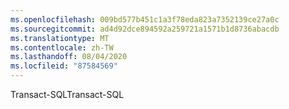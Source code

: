 ```yaml
---
ms.openlocfilehash: 009bd577b451c1a3f78eda823a7352139ce27a0c
ms.sourcegitcommit: ad4d92dce894592a259721a1571b1d8736abacdb
ms.translationtype: MT
ms.contentlocale: zh-TW
ms.lasthandoff: 08/04/2020
ms.locfileid: "87584569"
---
```

 <span data-ttu-id="ac5c7-101">Transact\-SQL</span><span class="sxs-lookup"><span data-stu-id="ac5c7-101">Transact\-SQL</span></span> 